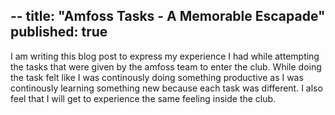 --
title: "Amfoss Tasks - A Memorable Escapade"
published: true
---

I am writing this blog post to express my experience I had while attempting the tasks that were given by the amfoss team to enter the club.
While doing the task felt like I was continously doing something productive as I was continously learning something new because each task was different.
I also feel that I will get to experience the same feeling inside the club. 
